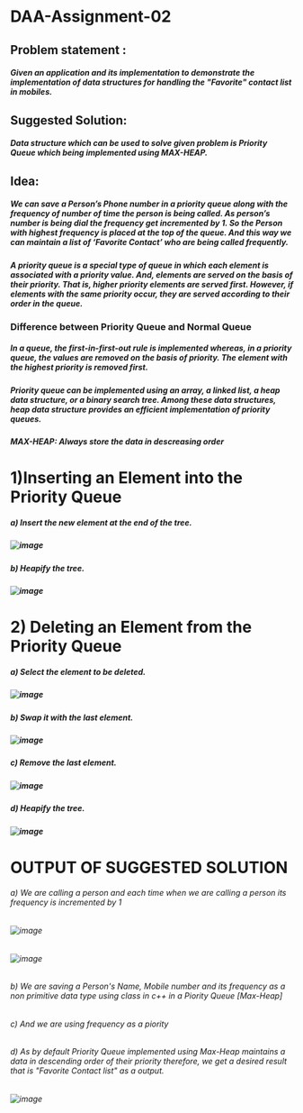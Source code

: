 # DAA-Assignment-02
## Problem statement : 
##### Given an application and its implementation to demonstrate the implementation of data structures for handling the "Favorite" contact list in mobiles.
## Suggested Solution: 
##### Data structure which can be used to solve given problem is Priority Queue which being implemented using MAX-HEAP.
## Idea: 
##### We can save a Person’s Phone number in a priority queue along with the frequency of number of time the person is being called. As person’s number is being dial the frequency get incremented by 1. So the Person with highest frequency is placed at the top of the queue. And this way we can maintain a list of ‘Favorite Contact’ who are being called frequently.
##### A priority queue is a special type of queue in which each element is associated with a priority value. And, elements are served on the basis of their priority. That is, higher priority elements are served first. However, if elements with the same priority occur, they are served according to their order in the queue.
### Difference between Priority Queue and Normal Queue
##### In a queue, the first-in-first-out rule is implemented whereas, in a priority queue, the values are removed on the basis of priority. The element with the highest priority is removed first.
##### Priority queue can be implemented using an array, a linked list, a heap data structure, or a binary search tree. Among these data structures, heap data structure provides an efficient implementation of priority queues.
##### MAX-HEAP: Always store the data in descreasing order

# 1)Inserting an Element into the Priority Queue
##### a) Insert the new element at the end of the tree.
##### ![image](https://user-images.githubusercontent.com/102198997/203897722-0e3d3faf-3658-424a-ada8-c69161a65357.png)
##### b) Heapify the tree.
##### ![image](https://user-images.githubusercontent.com/102198997/203897760-191e176b-672a-4f4f-a93d-162f903b0e3f.png)
# 2) Deleting an Element from the Priority Queue
##### a) Select the element to be deleted.
##### ![image](https://user-images.githubusercontent.com/102198997/203897863-bac8c077-85f1-43e5-80b6-e36e25ad6049.png)
##### b) Swap it with the last element.
##### ![image](https://user-images.githubusercontent.com/102198997/203897891-144529d6-e0d0-4506-8263-32517dc1ff48.png)
##### c) Remove the last element.
##### ![image](https://user-images.githubusercontent.com/102198997/203897912-bdd66ba6-402c-430f-8efc-0a46337657fa.png)
##### d) Heapify the tree.
##### ![image](https://user-images.githubusercontent.com/102198997/203897938-312d85a3-922d-43c9-b860-7cd77d9edcd4.png)

# OUTPUT OF SUGGESTED SOLUTION
###### a) We are calling a person and each time when we are calling a person its frequency is incremented by 1
###### ![image](https://user-images.githubusercontent.com/102198997/203898125-4836e80d-d7ec-4a63-8c2b-8425b1c70324.png)
###### ![image](https://user-images.githubusercontent.com/102198997/203898289-fabeda43-ea9c-4535-b7ef-b7df4eb8b859.png)
###### b) We are saving a Person's Name, Mobile number and its frequency as a non primitive data type using class in c++ in a Piority Queue [Max-Heap]
###### c) And we are using frequency as a piority 
###### d) As by default Priority Queue implemented using Max-Heap maintains a data in descending order of their priority therefore, we get a desired result that is "Favorite Contact list" as a output.
###### ![image](https://user-images.githubusercontent.com/102198997/203898720-a475564f-c9f3-4d06-b1db-f613d00810a0.png)


